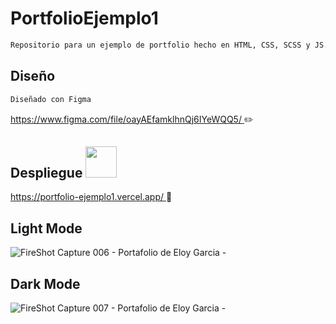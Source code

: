 # PortfolioEjemplo1


```bash
Repositorio para un ejemplo de portfolio hecho en HTML, CSS, SCSS y JS.
```

## Diseño
```bash
Diseñado con Figma
```
<a href="https://www.figma.com/file/oayAEfamklhnQj6IYeWQQ5/Portafolio?type=design&node-id=0%3A1&mode=design&t=7yS5Awv51FKSAv0k-1">
 https://www.figma.com/file/oayAEfamklhnQj6IYeWQQ5/
</a> ✏️
<br/>

## Despliegue     <img src="https://upload.wikimedia.org/wikipedia/commons/thumb/5/5e/Vercel_logo_black.svg/2560px-Vercel_logo_black.svg.png" width="50px">                          
<a href="https://portfolio-ejemplo1.vercel.app/" target=_blank;>
 https://portfolio-ejemplo1.vercel.app/
</a> 🚀



Light Mode
---
![FireShot Capture 006 - Portafolio de Eloy Garcia - ](https://github.com/E7OY/PortfolioEjemplo1/assets/102689282/dd9fb414-7600-4230-a1ac-ad3141021c3e)

Dark Mode
---
![FireShot Capture 007 - Portafolio de Eloy Garcia - ](https://github.com/E7OY/PortfolioEjemplo1/assets/102689282/22bef2be-f41f-48ca-b2ac-68772961e1d1)
